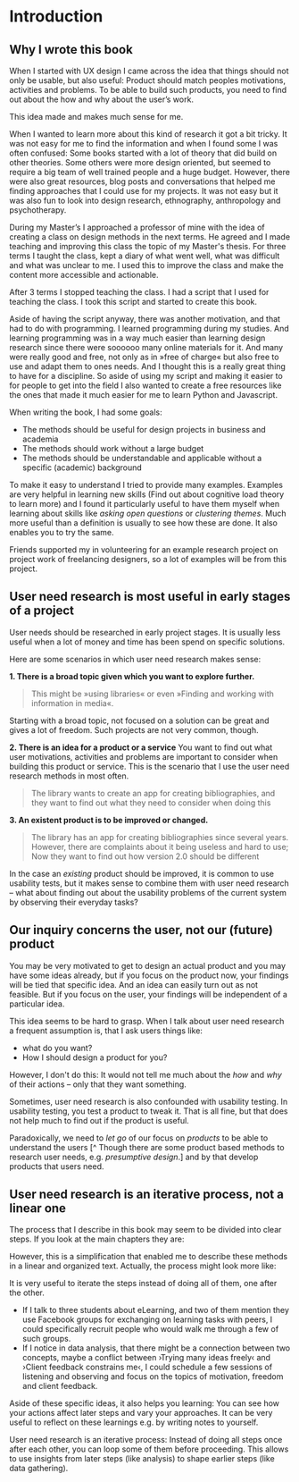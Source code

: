 # Introduction

## Why I wrote this book

When I started with UX design I came across the idea that things
should not only be usable, but also useful: Product should match peoples motivations, activities and problems. To be able to build such products, you need to find out about the how and why about the user’s work.

This idea made and makes much sense for me.

<!-- I think my first project in that direction was a bookmark manager and my research consisted of asking some people these questions via mail:

> * What do you do when you find information on a webpage useful for you (Bookmarks, Scrapbook, Delicious, simply remember) and why?
> * What do you find difficult about the current system to refind informations on the web and why?

I got some interesting mails back and tried to consider their answers in my design. Looking back, I would have done a few things differently, but for a small project I think it was a good method. -->

<!-- Possible example here -->

When I wanted to learn more about this kind of research it got a bit tricky. It was not easy for me to find the information and when I found some I was often confused: Some books started with a lot of theory that did build on other theories. Some others were more design oriented, but seemed to require a big team of well trained people and a huge budget. However, there were also great resources, blog posts and conversations that helped me finding approaches that I could use for my projects. It was not easy but it was also fun to look into design research, ethnography, anthropology and psychotherapy.

During my Master’s I approached a professor of mine with the idea of creating a class on design methods in the next terms. He agreed and I made teaching and improving this class the topic of my Master's thesis. For three terms I taught the class, kept a diary of what went well, what was difficult and what was unclear to me. I used this to improve the class and make the content more accessible and actionable.

After 3 terms I stopped teaching the class. I had a script that I used for teaching the class. I took this script and started to create this book.

Aside of having the script anyway, there was another motivation, and that had to do with programming. I learned programming during my studies. And learning programming was in a way much easier than learning design research since there were soooooo many online materials for it. And many were really good and free, not only as in »free of charge« but also free to use and adapt them to ones needs. And I thought this is a really great thing to have for a discipline. So aside of using my script and making it easier to for people to get into the field I also wanted to create a free resources like the ones that made it much easier for me to learn Python and Javascript.

When writing the book, I had some goals:

* The methods should be useful for design projects in business and academia
* The methods should work without a large budget
* The methods should be understandable and applicable without a specific (academic) background

To make it easy to understand I tried to provide many examples. Examples are very helpful in learning new skills (Find out about cognitive load theory to learn more) and I found it particularly useful to have them myself when learning about skills like *asking open questions* or *clustering themes*. Much more useful than a definition is usually to see how these are done. It also enables you to try the same.

Friends supported my in volunteering for an example research project on project work of freelancing designers, so a lot of examples will be from this project.

## User need research is most useful in early stages of a project

User needs should be researched in early project stages. It is usually less useful when a lot of money and time has been spend on specific solutions.

 Here are some scenarios in which user need research makes sense:

**1. There is a broad topic given which you want to explore further.**

> This might be »using libraries« or even »Finding and working with information in media«.

Starting with a broad topic, not focused on a solution can be great and gives a lot of freedom. Such projects are not very common, though.

**2. There is an idea for a product or a service**  You want to find out what user motivations, activities and problems are important to consider when building this product or service. This is the scenario that I use the user need research methods in most often.

> The library wants to create an app for creating bibliographies, and
> they want to find out what they need to consider when doing this

**3. An existent product is to be improved or changed.**

> The library has an app for creating bibliographies since several years.
> However, there are complaints about it being useless and hard to use;
> Now they want to find out how version 2.0 should be different

In the case an *existing* product should be improved, it is common to use usability tests, but it makes sense to combine them with user need research – what about finding out about the usability problems of the current system by observing their everyday tasks?

<!-- align the team, ideas --> 

## Our inquiry concerns the user, not our (future) product

You may be very motivated to get to design an actual product and you may have some ideas already, but if you focus on the product now, your findings will be tied that specific idea. And an idea can easily turn out as not feasible. But if you focus on the user, your findings will be independent of a particular idea.

This idea seems to be hard to grasp. When I talk about user need research a frequent assumption is, that I ask users things like:

* what do you want?
* How I should design a product for you?

However, I don't do this: It would not tell me much about the *how* and *why* of their actions – only that they want something.

Sometimes, user need research is also confounded with usability testing. In usability testing, you test a product to tweak it. That is all fine, but that does not help much to find out if the product is useful.

Paradoxically, we need to *let go* of our focus on *products* to be able to understand the users [^ Though there are some product based methods to research user needs, e.g. *presumptive design*.] and by that develop products that users need.


## User need research is an iterative process, not a linear one

The process that I describe in this book may seem to be divided into clear steps. If you look at the main chapters they are:

However, this is a simplification that enabled me to describe these methods in a linear and organized text. Actually, the process might look more like:

It is very useful to iterate the steps instead of doing all of them, one after the other.

* If I talk to three students about eLearning, and two of them mention they use Facebook groups for exchanging on learning tasks with peers, I could specifically recruit people who would walk me through a few of such groups.
* If I notice in data analysis, that there might be a connection between two concepts, maybe a conflict between ›Trying many ideas freely‹ and ›Client feedback constrains me‹, I could schedule a few sessions of listening and observing and focus on the topics of motivation, freedom and client feedback.

Aside of these specific ideas, it also helps you learning: You can see how your actions affect later steps and vary your approaches. It can be very useful to reflect on these learnings e.g. by writing notes to yourself.

<!-- TODO: Example of memo -->

User need research is an iterative process: Instead of doing all steps once after each other, you can loop some of them before proceeding. This allows to use insights from later steps (like analysis) to shape earlier steps (like data gathering).
